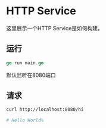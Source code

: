 # HTTP Service

这里展示一个HTTP Service是如何构建。

## 运行

```go
go run main.go
```

默认监听在8080端口

## 请求

```bash
curl http://localhost:8080/hi

# Hello World%
```